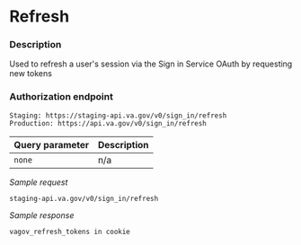 # Refresh

### Description

Used to refresh a user's session via the Sign in Service OAuth by requesting new tokens

### Authorization endpoint

```
Staging: https://staging-api.va.gov/v0/sign_in/refresh
Production: https://api.va.gov/v0/sign_in/refresh
```

| Query parameter | Description |
| --- | --- |
| `none` | n/a |

*Sample request*

```
staging-api.va.gov/v0/sign_in/refresh
```

*Sample response*

```
vagov_refresh_tokens in cookie
```

